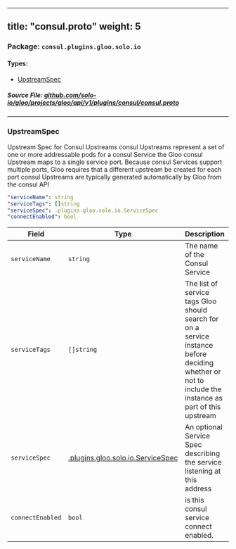 
---
title: "consul.proto"
weight: 5
---

<!-- Code generated by solo-kit. DO NOT EDIT. -->


### Package: `consul.plugins.gloo.solo.io` 
#### Types:


- [UpstreamSpec](#upstreamspec)
  



##### Source File: [github.com/solo-io/gloo/projects/gloo/api/v1/plugins/consul/consul.proto](https://github.com/solo-io/gloo/blob/master/projects/gloo/api/v1/plugins/consul/consul.proto)





---
### UpstreamSpec

 
Upstream Spec for Consul Upstreams
consul Upstreams represent a set of one or more addressable pods for a consul Service
the Gloo consul Upstream maps to a single service port. Because consul Services support multiple ports,
Gloo requires that a different upstream be created for each port
consul Upstreams are typically generated automatically by Gloo from the consul API

```yaml
"serviceName": string
"serviceTags": []string
"serviceSpec": .plugins.gloo.solo.io.ServiceSpec
"connectEnabled": bool

```

| Field | Type | Description | Default |
| ----- | ---- | ----------- |----------- | 
| `serviceName` | `string` | The name of the Consul Service |  |
| `serviceTags` | `[]string` | The list of service tags Gloo should search for on a service instance before deciding whether or not to include the instance as part of this upstream |  |
| `serviceSpec` | [.plugins.gloo.solo.io.ServiceSpec](../../service_spec.proto.sk#servicespec) | An optional Service Spec describing the service listening at this address |  |
| `connectEnabled` | `bool` | is this consul service connect enabled. |  |





<!-- Start of HubSpot Embed Code -->
<script type="text/javascript" id="hs-script-loader" async defer src="//js.hs-scripts.com/5130874.js"></script>
<!-- End of HubSpot Embed Code -->
